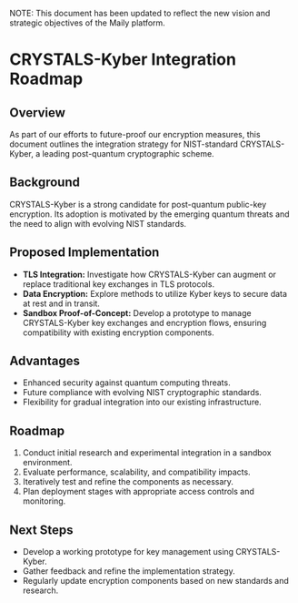 NOTE: This document has been updated to reflect the new vision and strategic objectives of the Maily platform.

# CRYSTALS-Kyber Integration Roadmap

## Overview
As part of our efforts to future-proof our encryption measures, this document outlines the integration strategy for NIST-standard CRYSTALS-Kyber, a leading post-quantum cryptographic scheme.

## Background
CRYSTALS-Kyber is a strong candidate for post-quantum public-key encryption. Its adoption is motivated by the emerging quantum threats and the need to align with evolving NIST standards.

## Proposed Implementation
- **TLS Integration:** Investigate how CRYSTALS-Kyber can augment or replace traditional key exchanges in TLS protocols.
- **Data Encryption:** Explore methods to utilize Kyber keys to secure data at rest and in transit.
- **Sandbox Proof-of-Concept:** Develop a prototype to manage CRYSTALS-Kyber key exchanges and encryption flows, ensuring compatibility with existing encryption components.

## Advantages
- Enhanced security against quantum computing threats.
- Future compliance with evolving NIST cryptographic standards.
- Flexibility for gradual integration into our existing infrastructure.

## Roadmap
1. Conduct initial research and experimental integration in a sandbox environment.
2. Evaluate performance, scalability, and compatibility impacts.
3. Iteratively test and refine the components as necessary.
4. Plan deployment stages with appropriate access controls and monitoring.

## Next Steps
- Develop a working prototype for key management using CRYSTALS-Kyber.
- Gather feedback and refine the implementation strategy.
- Regularly update encryption components based on new standards and research. 